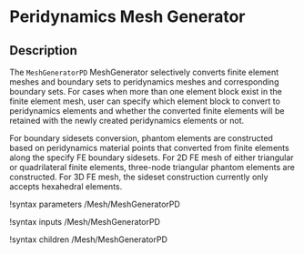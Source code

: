 # Peridynamics Mesh Generator

## Description

The `MeshGeneratorPD` MeshGenerator selectively converts finite element meshes and boundary sets to peridynamics meshes and corresponding boundary sets. For cases when more than one element block exist in the finite element mesh, user can specify which element block to convert to peridynamics elements and whether the converted finite elements will be retained with the newly created peridynamics elements or not.

For boundary sidesets conversion, phantom elements are constructed based on peridynamics material points that converted from finite elements along the specify FE boundary sidesets. For 2D FE mesh of either triangular or quadrilateral finite elements, three-node triangular phantom elements are constructed. For 3D FE mesh, the sideset construction currently only accepts hexahedral elements.

!syntax parameters /Mesh/MeshGeneratorPD

!syntax inputs /Mesh/MeshGeneratorPD

!syntax children /Mesh/MeshGeneratorPD
